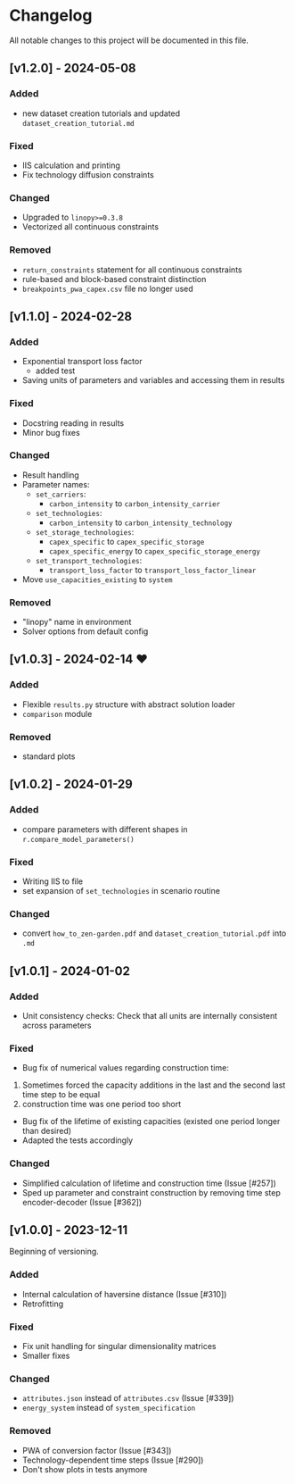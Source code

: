 # Changelog

All notable changes to this project will be documented in this file.

## [v1.2.0] - 2024-05-08
### Added
- new dataset creation tutorials and updated `dataset_creation_tutorial.md`

### Fixed
- IIS calculation and printing
- Fix technology diffusion constraints 
  
### Changed
- Upgraded to `linopy>=0.3.8`
- Vectorized all continuous constraints

### Removed
- `return_constraints` statement for all continuous constraints
- rule-based and block-based constraint distinction
- `breakpoints_pwa_capex.csv` file no longer used
  
## [v1.1.0] - 2024-02-28
### Added
- Exponential transport loss factor
  - added test 
- Saving units of parameters and variables and accessing them in results

### Fixed
- Docstring reading in results
- Minor bug fixes
  
### Changed
- Result handling
- Parameter names:
  - `set_carriers`:
    - `carbon_intensity` to `carbon_intensity_carrier`
  - `set_technologies`:
    - `carbon_intensity` to `carbon_intensity_technology`
  - `set_storage_technologies`:
    - `capex_specific` to `capex_specific_storage`
    - `capex_specific_energy` to `capex_specific_storage_energy`
  - `set_transport_technologies`:
    - `transport_loss_factor` to `transport_loss_factor_linear`
- Move `use_capacities_existing` to `system`
      
### Removed
- "linopy" name in environment
- Solver options from default config
  
## [v1.0.3] - 2024-02-14 ❤️
### Added
- Flexible `results.py` structure with abstract solution loader
- `comparison` module

### Removed
- standard plots
  
## [v1.0.2] - 2024-01-29
### Added
- compare parameters with different shapes in `r.compare_model_parameters()`
  
### Fixed
- Writing IIS to file
- set expansion of `set_technologies` in scenario routine

### Changed
- convert `how_to_zen-garden.pdf` and `dataset_creation_tutorial.pdf` into `.md`

## [v1.0.1] - 2024-01-02
### Added
- Unit consistency checks: Check that all units are internally consistent across parameters
  
### Fixed
- Bug fix of numerical values regarding construction time:
1. Sometimes forced the capacity additions in the last and the second last time step to be equal
2. construction time was one period too short
- Bug fix of the lifetime of existing capacities (existed one period longer than desired)
- Adapted the tests accordingly

### Changed
- Simplified calculation of lifetime and construction time (Issue [#257])
- Sped up parameter and constraint construction by removing time step encoder-decoder (Issue [#362])

## [v1.0.0] - 2023-12-11

Beginning of versioning.

### Added
- Internal calculation of haversine distance (Issue [#310])
- Retrofitting

### Fixed
- Fix unit handling for singular dimensionality matrices
- Smaller fixes
  
### Changed
- `attributes.json` instead of `attributes.csv` (Issue [#339])
- `energy_system` instead of `system_specification`

### Removed
- PWA of conversion factor (Issue [#343])
- Technology-dependent time steps (Issue [#290])
- Don't show plots in tests anymore
